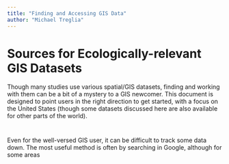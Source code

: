 ```yaml
---
title: "Finding and Accessing GIS Data"
author: "Michael Treglia"
---
```


# Sources for Ecologically-relevant GIS Datasets

Though many studies use various spatial/GIS datasets, finding and working with them can be a bit of a mystery to a GIS newcomer. This document is designed to point users in the right direction to get started, with a focus on the United States (though some datasets discussed here are also available for other parts of the world). 


# 

Even for the well-versed GIS user, it can be difficult to track some data down. The most useful method is often by searching in Google, although for some areas

